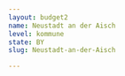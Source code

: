 ```yaml
---
layout: budget2
name: Neustadt an der Aisch
level: kommune
state: BY
slug: Neustadt-an-der-Aisch

---
```




